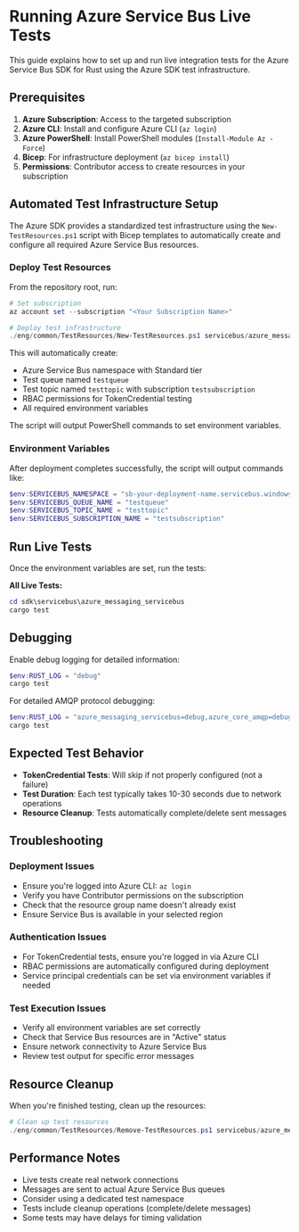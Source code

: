 # Running Azure Service Bus Live Tests

This guide explains how to set up and run live integration tests for the Azure Service Bus SDK for Rust using the Azure SDK test infrastructure.

## Prerequisites

1. **Azure Subscription**: Access to the targeted subscription
2. **Azure CLI**: Install and configure Azure CLI (`az login`)
3. **Azure PowerShell**: Install PowerShell modules (`Install-Module Az -Force`)
4. **Bicep**: For infrastructure deployment (`az bicep install`)
5. **Permissions**: Contributor access to create resources in your subscription

## Automated Test Infrastructure Setup

The Azure SDK provides a standardized test infrastructure using the `New-TestResources.ps1` script with Bicep templates to automatically create and configure all required Azure Service Bus resources.

### Deploy Test Resources

From the repository root, run:

```powershell
# Set subscription
az account set --subscription "<Your Subscription Name>"

# Deploy test infrastructure
./eng/common/TestResources/New-TestResources.ps1 servicebus/azure_messaging_servicebus -SubscriptionId <subscription ID>
```

This will automatically create:

- Azure Service Bus namespace with Standard tier
- Test queue named `testqueue`
- Test topic named `testtopic` with subscription `testsubscription`
- RBAC permissions for TokenCredential testing
- All required environment variables

The script will output PowerShell commands to set environment variables.

### Environment Variables

After deployment completes successfully, the script will output commands like:

```powershell
$env:SERVICEBUS_NAMESPACE = "sb-your-deployment-name.servicebus.windows.net"
$env:SERVICEBUS_QUEUE_NAME = "testqueue"
$env:SERVICEBUS_TOPIC_NAME = "testtopic"
$env:SERVICEBUS_SUBSCRIPTION_NAME = "testsubscription"
```

## Run Live Tests

Once the environment variables are set, run the tests:

**All Live Tests:**

```powershell
cd sdk\servicebus\azure_messaging_servicebus
cargo test
```

## Debugging

Enable debug logging for detailed information:

```powershell
$env:RUST_LOG = "debug"
cargo test
```

For detailed AMQP protocol debugging:

```powershell
$env:RUST_LOG = "azure_messaging_servicebus=debug,azure_core_amqp=debug"
cargo test
```

## Expected Test Behavior

- **TokenCredential Tests**: Will skip if not properly configured (not a failure)
- **Test Duration**: Each test typically takes 10-30 seconds due to network operations
- **Resource Cleanup**: Tests automatically complete/delete sent messages

## Troubleshooting

### Deployment Issues

- Ensure you're logged into Azure CLI: `az login`
- Verify you have Contributor permissions on the subscription
- Check that the resource group name doesn't already exist
- Ensure Service Bus is available in your selected region

### Authentication Issues

- For TokenCredential tests, ensure you're logged in via Azure CLI
- RBAC permissions are automatically configured during deployment
- Service principal credentials can be set via environment variables if needed

### Test Execution Issues

- Verify all environment variables are set correctly
- Check that Service Bus resources are in "Active" status
- Ensure network connectivity to Azure Service Bus
- Review test output for specific error messages

## Resource Cleanup

When you're finished testing, clean up the resources:

```powershell
# Clean up test resources
./eng/common/TestResources/Remove-TestResources.ps1 servicebus/azure_messaging_servicebus
```

## Performance Notes

- Live tests create real network connections
- Messages are sent to actual Azure Service Bus queues
- Consider using a dedicated test namespace
- Tests include cleanup operations (complete/delete messages)
- Some tests may have delays for timing validation
